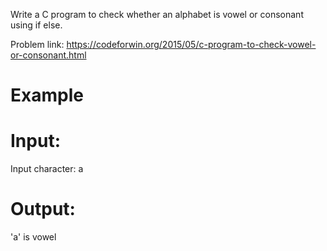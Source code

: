 Write a C program to check whether an alphabet is vowel or consonant using if else.

Problem link: https://codeforwin.org/2015/05/c-program-to-check-vowel-or-consonant.html

# Example
# Input:
Input character: a
# Output:
'a' is vowel
